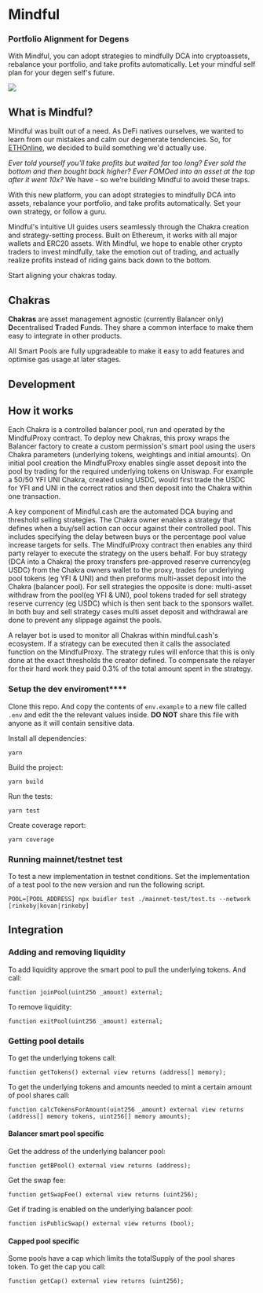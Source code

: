 # Mindful

### Portfolio Alignment for Degens

With Mindful, you can adopt strategies to mindfully DCA into cryptoassets, rebalance your portfolio, and take profits automatically. Let your mindful self plan for your degen self's future.

![](https://ethglobal.s3.amazonaws.com/rec1A1jTI5wQcLPsp/cover_image_mindful.png)

## What is Mindful?

Mindful was built out of a need. As DeFi natives ourselves, we wanted to learn from our mistakes and calm our degenerate tendencies. So, for [ETHOnline](https://hack.ethglobal.co/showcase/mindful-rec1A1jTI5wQcLPsp), we decided to build something we'd actually use.

_Ever told yourself you'll take profits but waited far too long? Ever sold the bottom and then bought back higher? Ever FOMOed into an asset at the top after it went 10x?_ We have - so we're building Mindful to avoid these traps.

With this new platform, you can adopt strategies to mindfully DCA into assets, rebalance your portfolio, and take profits automatically. Set your own strategy, or follow a guru.

Mindful's intuitive UI guides users seamlessly through the Chakra creation and strategy-setting process. Built on Ethereum, it works with all major wallets and ERC20 assets. With Mindful, we hope to enable other crypto traders to invest mindfully, take the emotion out of trading, and actually realize profits instead of riding gains back down to the bottom.

Start aligning your chakras today.

## Chakras

**Chakras** are asset management agnostic (currently Balancer only) **D**ecentralised **T**raded **F**unds. They share a common interface to make them easy to integrate in other products.

All Smart Pools are fully upgradeable to make it easy to add features and optimise gas usage at later stages.

## Development

## How it works

Each Chakra is a controlled balancer pool, run and operated by the MindfulProxy contract. To deploy new Chakras, this proxy wraps the Balancer factory to create a custom permission's smart pool using the users Chakra parameters (underlying tokens, weightings and initial amounts). On initial pool creation the MindfulProxy enables single asset deposit into the pool by trading for the required underlying tokens on Uniswap. For example a 50/50 YFI UNI Chakra, created using USDC, would first trade the USDC for YFI and UNI in the correct ratios and then deposit into the Chakra within one transaction.

A key component of Mindful.cash are the automated DCA buying and threshold selling strategies. The Chakra owner enables a strategy that defines when a buy/sell action can occur against their controlled pool. This includes specifying the delay between buys or the percentage pool value increase targets for sells. The MindfulProxy contract then enables any third party relayer to execute the strategy on the users behalf. For buy strategy (DCA into a Chakra) the proxy transfers pre-approved reserve currency(eg USDC) from the Chakra owners wallet to the proxy, trades for underlying pool tokens (eg YFI & UNI) and then preforms multi-asset deposit into the Chakra (balancer pool). For sell strategies the opposite is done: multi-asset withdraw from the pool(eg YFI & UNI), pool tokens traded for sell strategy reserve currency (eg USDC) which is then sent back to the sponsors wallet. In both buy and sell strategy cases multi asset deposit and withdrawal are done to prevent any slippage against the pools.

A relayer bot is used to monitor all Chakras within mindful.cash's ecosystem. If a strategy can be executed then it calls the associated function on the MindfulProxy. The strategy rules will enforce that this is only done at the exact thresholds the creator defined. To compensate the relayer for their hard work they paid 0.3% of the total amount spent in the strategy.

### Setup the dev **enviroment******

Clone this repo. And copy the contents of `env.example` to a new file called `.env` and edit the the relevant values inside. **DO NOT** share this file with anyone as it will contain sensitive data.

Install all dependencies:

```
yarn
```

Build the project:

```
yarn build
```

Run the tests:

```
yarn test
```

Create coverage report:

```
yarn coverage
```

### Running mainnet/testnet test

To test a new implementation in testnet conditions. Set the implementation of a test pool to the new version and run the following script.

```
POOL=[POOL_ADDRESS] npx buidler test ./mainnet-test/test.ts --network [rinkeby|kovan|rinkeby]
```

## Integration

### Adding and removing liquidity

To add liquidity approve the smart pool to pull the underlying tokens. And call:

```solidity
function joinPool(uint256 _amount) external;
```

To remove liquidity:

```solidity
function exitPool(uint256 _amount) external;
```

### Getting pool details

To get the underlying tokens call:

```solidity
function getTokens() external view returns (address[] memory);
```

To get the underlying tokens and amounts needed to mint a certain amount of pool shares call:

```solidity
function calcTokensForAmount(uint256 _amount) external view returns (address[] memory tokens, uint256[] memory amounts);
```

#### Balancer smart pool specific

Get the address of the underlying balancer pool:

```solidity
function getBPool() external view returns (address);
```

Get the swap fee:

```solidity
function getSwapFee() external view returns (uint256);
```

Get if trading is enabled on the underlying balancer pool:

```solidity
function isPublicSwap() external view returns (bool);
```

#### Capped pool specific

Some pools have a cap which limits the totalSupply of the pool shares token. To get the cap you call:

```solidity
function getCap() external view returns (uint256);
```
